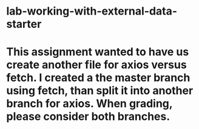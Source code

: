 # lab-working-with-external-data-starter


<h1>This assignment wanted to have us create another file for axios versus fetch.  I created a the master branch using fetch, than split it into another branch for axios.  When grading, please consider both branches.</h1>
